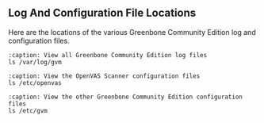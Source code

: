 ## Log And Configuration File Locations

Here are the locations of the various Greenbone Community Edition log and configuration files.

```{code-block}
:caption: View all Greenbone Community Edition log files
ls /var/log/gvm
```

```{code-block}
:caption: View the OpenVAS Scanner configuration files
ls /etc/openvas
```

```{code-block}
:caption: View the other Greenbone Community Edition configuration files
ls /etc/gvm
```
